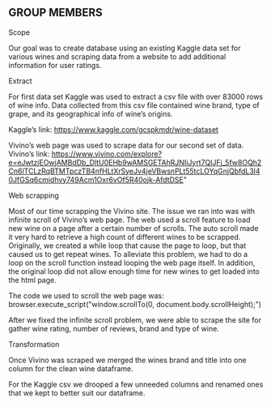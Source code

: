 <h1 align='center'ETL PROJECT</h1>
<h2 align='left'> GROUP MEMBERS</h2>


Scope

Our goal was to create database using an existing Kaggle data set for various wines and scraping data from a website to add additional information for user ratings.

Extract 

For first data set Kaggle was used to extract a csv file with over 83000 rows of wine info.
Data collected from this csv file contained wine brand, type of grape, and its geographical info of wine’s origins.

Kaggle’s link:
https://www.kaggle.com/gcspkmdr/wine-dataset

Vivino’s web page was used to scrape data for our second set of data.
Vivino’s link: 
https://www.vivino.com/explore?e=eJwtzjEOwjAMBdDb_DltU0EHb9wAMSGETAhRJNIiJyrt7QlJFj_5fw8OQh2Cn6lTCLzRqBTMTpczTB4nfHLtXrSyeJv4jeVBwsnPLt55tcLOYqGnjQbfdL3l40JfGSq6cmidhvy749Acm1Oxr6vOf5R40ojk-AfdtDSE"

Web scrapping

Most of our time scrapping the Vivino site. The issue we ran into was with infinite scroll of Vivino’s web page. The web used a scroll feature to load new wine on a page after a certain number of scrolls. The auto scroll made it very hard to retrieve a high count of different wines to be scrapped. Originally, we created a while loop that cause the page to loop, but that caused us to get repeat wines. To alleviate this problem, we had to do a loop on the scroll function instead looping the web page itself. In addition, the original loop did not allow enough time for new wines to get loaded into the html page.

The code we used to scroll the web page was:
browser.execute_script("window.scrollTo(0, document.body.scrollHeight);") 

After we fixed the infinite scroll problem, we were able to scrape the site for gather wine rating, number of reviews, brand and type of wine.


Transformation

Once Vivino was scraped we merged the wines brand and title into one column for the clean wine dataframe.

For the Kaggle csv we drooped a few unneeded columns and renamed ones that we kept to better suit our dataframe.

